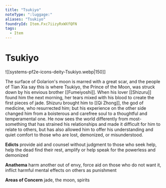 ```yaml
---
title: "Tsukiyo"
noteType: ":luggage:"
aliases: "Tsukiyo"
foundryId: Item.Fxc7iizyRxWXfQFN
tags:
  - Item
---
```


# Tsukiyo
![[systems-pf2e-icons-deity-Tsukiyo.webp|150]]

The surface of Golarion's moon is marred with a great scar, and the people of Tian Xia say this is where Tsukiyo, the Prince of the Moon, was struck down by his envious brother [[Fumeiyoshi]]. When his lover [[Shizuru]] found him the next morning, her tears mixed with his blood to create the first pieces of jade. Shizuru brought him to [[Qi Zhong]], the god of medicine, who resurrected him; but his experience on the other side changed him from a boisterous and carefree soul to a thoughtful and temperamental one. He now sees the world differently from most-something that has strained his relationships and made it difficult for him to relate to others, but has also allowed him to offer his understanding and quiet comfort to those who are lost, demonized, or misunderstood.

**Edicts** provide aid and counsel without judgment to those who seek help, help the dead find their rest, amplify or help speak for the powerless and demonized

**Anathema** harm another out of envy, force aid on those who do not want it, inflict harmful mental effects on others as punishment

**Areas of Concern** jade, the moon, spirits
